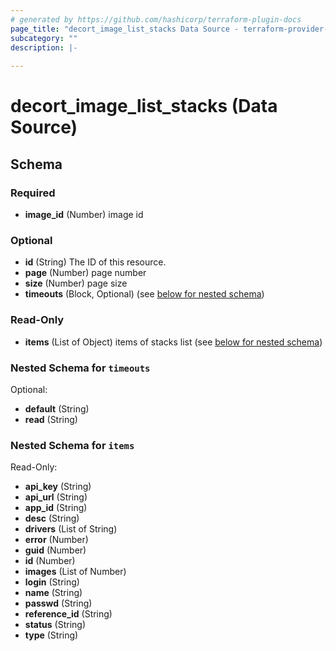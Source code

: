 ```yaml
---
# generated by https://github.com/hashicorp/terraform-plugin-docs
page_title: "decort_image_list_stacks Data Source - terraform-provider-decort"
subcategory: ""
description: |-
  
---
```


# decort_image_list_stacks (Data Source)





<!-- schema generated by tfplugindocs -->
## Schema

### Required

- **image_id** (Number) image id

### Optional

- **id** (String) The ID of this resource.
- **page** (Number) page number
- **size** (Number) page size
- **timeouts** (Block, Optional) (see [below for nested schema](#nestedblock--timeouts))

### Read-Only

- **items** (List of Object) items of stacks list (see [below for nested schema](#nestedatt--items))

<a id="nestedblock--timeouts"></a>
### Nested Schema for `timeouts`

Optional:

- **default** (String)
- **read** (String)


<a id="nestedatt--items"></a>
### Nested Schema for `items`

Read-Only:

- **api_key** (String)
- **api_url** (String)
- **app_id** (String)
- **desc** (String)
- **drivers** (List of String)
- **error** (Number)
- **guid** (Number)
- **id** (Number)
- **images** (List of Number)
- **login** (String)
- **name** (String)
- **passwd** (String)
- **reference_id** (String)
- **status** (String)
- **type** (String)


